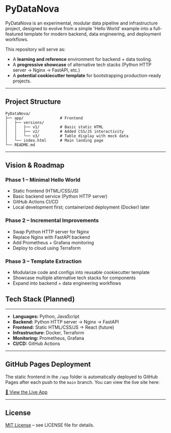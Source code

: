 # PyDataNova

PyDataNova is an experimental, modular data pipeline and infrastructure project, designed to evolve from a simple 'Hello World' example into a full-featured template for modern backend, data engineering, and deployment workflows.

This repository will serve as:
- A **learning and reference** environment for backend + data tooling.
- A **progressive showcase** of alternative tech stacks (Python HTTP server → Nginx → FastAPI, etc.)
- A **potential cookiecutter template** for bootstrapping production-ready projects.

---

## Project Structure

```
PyDataNova/
├── app/                # Frontend
│   ├── versions/
│   │   ├── v1/         # Basic static HTML
│   │   ├── v2/         # Added CSS/JS interactivity
│   │   └── v3/         # Table display with mock data
│   └── index.html      # Main landing page
└── README.md
```

---
## Vision & Roadmap

### Phase 1 – Minimal Hello World
- Static frontend (HTML/CSS/JS)
- Basic backend service (Python HTTP server)
- GitHub Actions CI/CD
- Local development first; containerized deployment (Docker) later

### Phase 2 – Incremental Improvements
- Swap Python HTTP server for Nginx
- Replace Nginx with FastAPI backend
- Add Prometheus + Grafana monitoring
- Deploy to cloud using Terraform

### Phase 3 – Template Extraction
- Modularize code and configs into reusable cookiecutter template
- Showcase multiple alternative tech stacks for components
- Expand into backend + data engineering workflows

## Tech Stack (Planned)
---

- **Languages:** Python, JavaScript
- **Backend:** Python HTTP server → Nginx → FastAPI
- **Frontend:** Static HTML/CSS/JS → React (future)
- **Infrastructure:** Docker, Terraform
- **Monitoring:** Prometheus, Grafana
- **CI/CD:** GitHub Actions

---

## GitHub Pages Deployment
The static frontend in the `/app` folder is automatically deployed to GitHub Pages after each push to the `main` branch. You can view the live site here:

[🚀 View the Live App](https://shadowwalkersb.github.io/PyDataNova/)

---

## License
[MIT License](LICENSE) – see LICENSE file for details.

